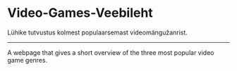 # Video-Games-Veebileht
Lühike tutvustus kolmest populaarsemast videomängužanrist.
***
A webpage that gives a short overview of the three most popular video game genres.
